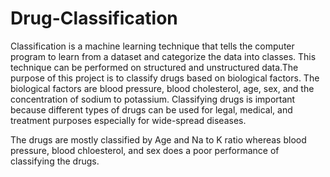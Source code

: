 # Drug-Classification
Classification is a machine learning technique that tells the computer program to learn from a dataset and categorize the data into classes. This technique can be performed on structured and unstructured data.The purpose of this project is to classify drugs based on biological factors. The biological factors are blood pressure, blood cholesterol, age, sex, and the concentration of sodium to potassium. Classifying drugs is important because different types of drugs can be used for legal, medical, and treatment purposes especially for wide-spread diseases. 



The drugs are mostly classified by Age and Na to K ratio whereas blood pressure, blood chloesterol, and sex does a poor performance of classifying the drugs. 
